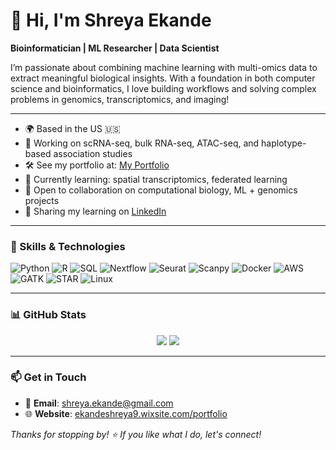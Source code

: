 # 👋 Hi, I'm Shreya Ekande

**Bioinformatician | ML Researcher | Data Scientist**

I’m passionate about combining machine learning with multi-omics data to extract meaningful biological insights. With a foundation in both computer science and bioinformatics, I love building workflows and solving complex problems in genomics, transcriptomics, and imaging!

---

- 🌍 Based in the US 🇺🇸
- 🧪 Working on scRNA-seq, bulk RNA-seq, ATAC-seq, and haplotype-based association studies
- 🛠️ See my portfolio at: [My Portfolio](https://ekandeshreya9.wixsite.com/portfolio)
- 🌱 Currently learning: spatial transcriptomics, federated learning
- 🤝 Open to collaboration on computational biology, ML + genomics projects
- 🧠 Sharing my learning on [LinkedIn](https://www.linkedin.com/in/shreya-ekande)

---

### 🧬 Skills & Technologies

![Python](https://img.shields.io/badge/-Python-3776AB?style=flat&logo=python&logoColor=white)
![R](https://img.shields.io/badge/-R-276DC3?style=flat&logo=r&logoColor=white)
![SQL](https://img.shields.io/badge/-SQL-4479A1?style=flat&logo=postgresql&logoColor=white)
![Nextflow](https://img.shields.io/badge/-Nextflow-3b9f97?style=flat)
![Seurat](https://img.shields.io/badge/-Seurat-ffa500?style=flat)
![Scanpy](https://img.shields.io/badge/-Scanpy-00aabb?style=flat)
![Docker](https://img.shields.io/badge/-Docker-2496ED?style=flat&logo=docker&logoColor=white)
![AWS](https://img.shields.io/badge/-AWS-232F3E?style=flat&logo=amazon-aws)
![GATK](https://img.shields.io/badge/-GATK-3b9f97?style=flat)
![STAR](https://img.shields.io/badge/-STAR-aligner-444444?style=flat)
![Linux](https://img.shields.io/badge/-Linux-FCC624?style=flat&logo=linux&logoColor=black)

---

### 📊 GitHub Stats

<p align="center">
  <img src="https://github-readme-stats.vercel.app/api?username=ShreyaEkande&show_icons=true&theme=github_dark" />
  <img src="https://github-readme-streak-stats.herokuapp.com/?user=ShreyaEkande&theme=github-dark" />
</p>

---

### 📫 Get in Touch

- 📧 **Email**: shreya.ekande@gmail.com  
- 🌐 **Website**: [ekandeshreya9.wixsite.com/portfolio](https://ekandeshreya9.wixsite.com/portfolio)

_Thanks for stopping by! ⭐ If you like what I do, let's connect!_
